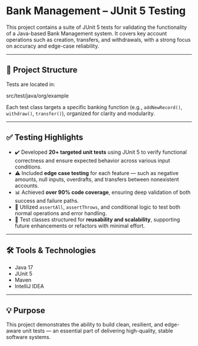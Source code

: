 # Bank Management – JUnit 5 Testing

This project contains a suite of JUnit 5 tests for validating the functionality of a Java-based Bank Management system. It covers key account operations such as creation, transfers, and withdrawals, with a strong focus on accuracy and edge-case reliability.

---

## 📁 Project Structure

Tests are located in:

src/test/java/org/example


Each test class targets a specific banking function (e.g., `addNewRecord()`, `withdraw()`, `transfer()`), organized for clarity and modularity.

---

## ✅ Testing Highlights

- ✔️ Developed **20+ targeted unit tests** using JUnit 5 to verify functional correctness and ensure expected behavior across various input conditions.  
- ⚠️ Included **edge case testing** for each feature — such as negative amounts, null inputs, overdrafts, and transfers between nonexistent accounts.  
- 📊 Achieved **over 90% code coverage**, ensuring deep validation of both success and failure paths.  
- 🧪 Utilized `assertAll`, `assertThrows`, and conditional logic to test both normal operations and error handling.  
- 🧩 Test classes structured for **reusability and scalability**, supporting future enhancements or refactors with minimal effort.

---

## 🛠️ Tools & Technologies

- Java 17  
- JUnit 5  
- Maven  
- IntelliJ IDEA

---

## 💡 Purpose

This project demonstrates the ability to build clean, resilient, and edge-aware unit tests — an essential part of delivering high-quality, stable software systems.
